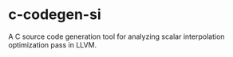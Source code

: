 # c-codegen-si
A C source code generation tool for analyzing scalar interpolation optimization pass in LLVM.
